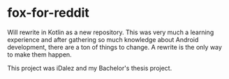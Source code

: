 # fox-for-reddit

Will rewrite in Kotlin as a new repository.
This was very much a learning experience and after gathering
so much knowledge about Android development, there are a ton
of things to change. A rewrite is the only way to make them happen.

This project was iDalez and my Bachelor's thesis project.
